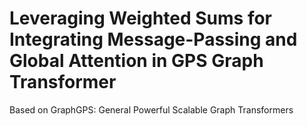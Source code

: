# Leveraging Weighted Sums for Integrating Message-Passing and Global Attention in GPS Graph Transformer

Based on GraphGPS: General Powerful Scalable Graph Transformers
